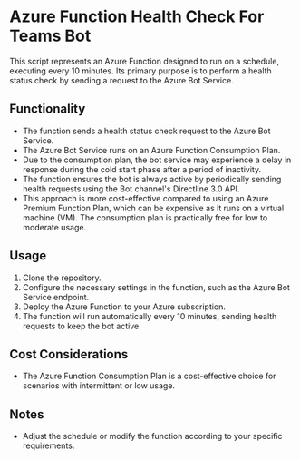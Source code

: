 # Azure Function Health Check For Teams Bot

This script represents an Azure Function designed to run on a schedule, executing every 10 minutes. Its primary purpose is to perform a health status check by sending a request to the Azure Bot Service.

## Functionality

- The function sends a health status check request to the Azure Bot Service.
- The Azure Bot Service runs on an Azure Function Consumption Plan.
- Due to the consumption plan, the bot service may experience a delay in response during the cold start phase after a period of inactivity.
- The function ensures the bot is always active by periodically sending health requests using the Bot channel's Directline 3.0 API.
- This approach is more cost-effective compared to using an Azure Premium Function Plan, which can be expensive as it runs on a virtual machine (VM). The consumption plan is practically free for low to moderate usage.

## Usage

1. Clone the repository.
2. Configure the necessary settings in the function, such as the Azure Bot Service endpoint.
3. Deploy the Azure Function to your Azure subscription.
4. The function will run automatically every 10 minutes, sending health requests to keep the bot active.

## Cost Considerations

- The Azure Function Consumption Plan is a cost-effective choice for scenarios with intermittent or low usage.

## Notes

- Adjust the schedule or modify the function according to your specific requirements.
